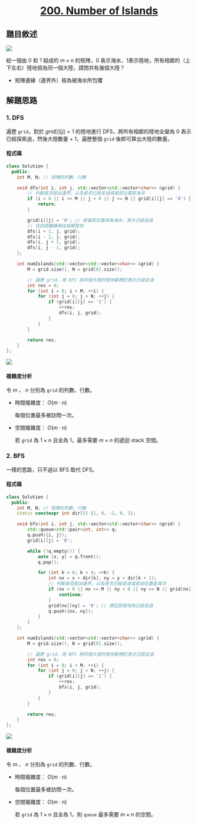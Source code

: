 # <center> [200. Number of Islands](https://leetcode.com/problems/number-of-islands/description/) </center>

## 題目敘述

[![](https://i.imgur.com/C7DPaCM.png)](https://i.imgur.com/C7DPaCM.png)

給一個由 0 和 1 組成的 $m \times n$ 的矩陣，0 表示海水、1表示陸地，所有相鄰的（上下左右）陸地視為同一個大陸，請問共有幾個大陸？

- 矩陣邊緣（邊界外）視為被海水所包覆

## 解題思路

### 1. DFS

遍歷 `grid`，對於 $grid[i][j] = 1$ 的陸地進行 DFS，將所有相鄰的陸地全變為 0 表示已經探索過，然後大陸數量 + 1，遍歷整個 `grid` 後即可算出大陸的數量。

#### 程式碼

```cpp {.line-numbers}
class Solution {
  public:
    int M, N; // 矩陣的列數、行數

    void dfs(int i, int j, std::vector<std::vector<char>> &grid) {
        // 判斷是否超出邊界，以及是否已經走過或是該位置是海洋
        if (i < 0 || i >= M || j < 0 || j >= N || grid[i][j] == '0') {
            return;
        }

        grid[i][j] = '0'; // 將當前位置改為海水，表示已經走過
        // 往四周繼續尋找相鄰陸地
        dfs(i + 1, j, grid);
        dfs(i - 1, j, grid);
        dfs(i, j + 1, grid);
        dfs(i, j - 1, grid);
    };

    int numIslands(std::vector<std::vector<char>> &grid) {
        M = grid.size(), N = grid[0].size();

        // 遍歷 grid，用 DFS 將同個大陸的陸地都標記表示已經走過
        int res = 0;
        for (int i = 0; i < M; ++i) {
            for (int j = 0; j < N; ++j) {
                if (grid[i][j] == '1') {
                    ++res;
                    dfs(i, j, grid);
                }
            }
        }

        return res;
    }
};
```

[![](https://i.imgur.com/wBWSolP.png)](https://i.imgur.com/wBWSolP.png)

#### 複雜度分析

令 $m$ 、 $n$ 分別為 `grid` 的列數、行數。

- 時間複雜度： $O(m \cdot n)$

    每個位置最多被訪問一次。

- 空間複雜度： $O(m \cdot n)$

    若 `grid` 為 $1 \times n$ 且全為 1，最多需要 $m \times n$ 的遞迴 stack 空間。

### 2. BFS

一樣的思路，只不過以 BFS 取代 DFS。

#### 程式碼

```cpp {.line-numbers}
class Solution {
  public:
    int M, N; // 矩陣的列數、行數
    static constexpr int dir[5] {1, 0, -1, 0, 1};

    void bfs(int i, int j, std::vector<std::vector<char>> &grid) {
        std::queue<std::pair<int, int>> q;
        q.push({i, j});
        grid[i][j] = '0';

        while (!q.empty()) {
            auto [x, y] = q.front();
            q.pop();

            for (int k = 0; k < 4; ++k) {
                int nx = x + dir[k], ny = y + dir[k + 1];
                // 判斷是否超出邊界，以及是否已經走過或是該位置是海洋
                if (nx < 0 || nx >= M || ny < 0 || ny >= N || grid[nx][ny] == '0') {
                    continue;
                }
                grid[nx][ny] = '0'; // 標記該陸地為已經走過
                q.push({nx, ny});
            }
        }
    };

    int numIslands(std::vector<std::vector<char>> &grid) {
        M = grid.size(), N = grid[0].size();

        // 遍歷 grid，用 BFS 將同個大陸的陸地都標記表示已經走過
        int res = 0;
        for (int i = 0; i < M; ++i) {
            for (int j = 0; j < N; ++j) {
                if (grid[i][j] == '1') {
                    ++res;
                    bfs(i, j, grid);
                }
            }
        }

        return res;
    }
};
```

[![](https://i.imgur.com/mFpKjGn.png)](https://i.imgur.com/mFpKjGn.png)

#### 複雜度分析

令 $m$ 、 $n$ 分別為 `grid` 的列數、行數。

- 時間複雜度： $O(m \cdot n)$

    每個位置最多被訪問一次。

- 空間複雜度： $O(m \cdot n)$

    若 `grid` 為 $1 \times n$ 且全為 1，則 `queue` 最多需要 $m \times n$ 的空間。
